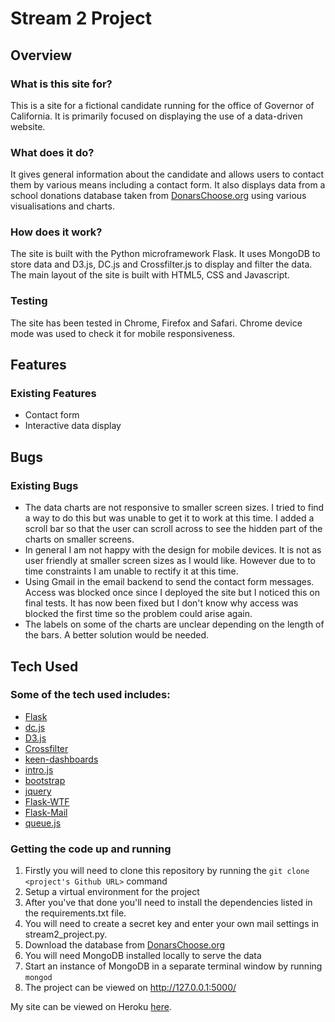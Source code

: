 # Stream 2 Project

## Overview

### What is this site for?
This is a site for a fictional candidate running for the office of Governor of California.
It is primarily focused on displaying the use of a data-driven website.  
### What does it do?
It gives general information about the candidate and allows users to contact them by various 
means including a contact form. It also displays data from a school donations database taken from
[DonarsChoose.org](https://www.donorschoose.org/) using various visualisations and charts.

### How does it work?
The site is built with the Python microframework Flask. It uses MongoDB to store data and D3.js, DC.js
and Crossfilter.js to display and filter the data. The main layout of the site is built with HTML5, CSS
and Javascript.
### Testing

The site has been tested in Chrome, Firefox and Safari. Chrome device mode was used to check it for mobile
responsiveness.

## Features

### Existing Features
- Contact form
- Interactive data display

## Bugs

### Existing Bugs
- The data charts are not responsive to smaller screen sizes. I tried to find a way to do this but was unable to
get it to work at this time. I added a scroll bar so that the user can scroll across to see the hidden part of
the charts on smaller screens.
- In general I am not happy with the design for mobile devices. It is not as user friendly at smaller screen sizes
as I would like. However due to to time constraints I am unable to rectify it at this time.
- Using Gmail  in the email backend to send the contact form messages. Access was blocked once since I deployed the site
but I noticed this on final tests. It has now been fixed but I don't know why access was blocked the first time so the
problem could arise again.
- The labels on some of the charts are unclear depending on the length of the bars. A better solution would be needed.

## Tech Used

### Some of the tech used includes:
- [Flask](http://flask.pocoo.org/)
- [dc.js](https://dc-js.github.io/dc.js/)
- [D3.js](https://d3js.org/)
- [Crossfilter](https://square.github.io/crossfilter/)
- [keen-dashboards](https://keen.github.io/dashboards/)
- [intro.js](http://introjs.com/)
- [bootstrap](https://getbootstrap.com/)
- [jquery](https://jquery.com/)
- [Flask-WTF](https://flask-wtf.readthedocs.io/en/stable/)
- [Flask-Mail](https://pythonhosted.org/Flask-Mail/)
- [queue.js](https://github.com/d3/d3-queue)


### Getting the code up and running
1. Firstly you will need to clone this repository by running the `git clone <project's Github URL>` command
2. Setup a virtual environment for the project
3. After you've that done you'll need to install the dependencies listed in the requirements.txt file.
4. You will need to create a secret key and enter your own mail settings in stream2_project.py.
5. Download the database from [DonarsChoose.org](https://www.donorschoose.org/)
6. You will need MongoDB installed locally to serve the data
7. Start an instance of MongoDB in a separate terminal window by running `mongod`
8. The project can be viewed on http://127.0.0.1:5000/

My site can be viewed on Heroku [here]( https://coylec-streamtwo-project.herokuapp.com/).